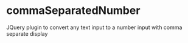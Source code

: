 # commaSeparatedNumber
JQuery plugin to convert any text input to a number input with comma separate display
